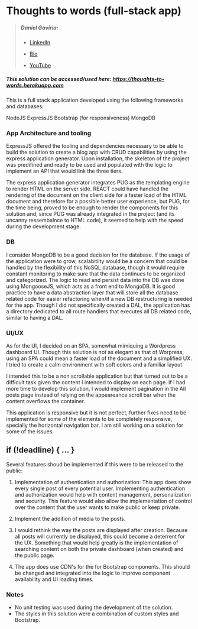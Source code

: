 # Thoughts to words (full-stack app)

> ##### Daniel Gaviria:
> - [LinkedIn](https://www.linkedin.com/in/daniel-gaviria-dev/)
>
> - [Bio](https://www.danielgaviria.net/artist/daniel-gaviria/)
>
> - [YouTube](https://www.youtube.com/@gavirialive)

##### This solution can be accessed/used here: https://thoughts-to-words.herokuapp.com 

This is a full stack application developed using the following frameworks and databases:

NodeJS
ExpressJS
Bootstrap (for responsiveness)
MongoDB

### App Architecture and tooling

ExpressJS offered the tooling and dependencies necessary to be able to build the solution to create a blog app with CRUD capabilities by using the express application generator. Upon installation, the skeleton of the project was predifined and ready to be used and populated with the logic to implement an API that would link the three tiers.

The express application generator integrates PUG as the  templating engine to render HTML on the server side. REACT could have handled the rendering of the document on the client side for a faster load of the HTML document and therefore for a possible better user experience, but PUG, for the time being, proved to be enough to render the components for this solution and, since PUG was already integrated in the project (and its uncanny ressembalnce to HTML code), it seemed to help with the speed during the development stage. 

### DB

I consider MongoDB to be a good decision for the database. If the usage of the application were to grow, scalabitlity would be a concern that could be handled by the flexibility of this NoSQL database, though it would require constant monitoring to make sure that the data continues to be organized and categorized. The logic to read and persist data into the DB was done using MongooseJS, which acts as a front end to MongoDB. It is good practice to have a data abstraction layer that will store all the database related code for easier refactoring when/if a new DB restructuring is needed for the app. Though I did not specifically created a DAL, the application has a directory dedicated to all route handlers that executes all DB related code, similar to having a DAL.

### UI/UX

As for the UI, I decided on an SPA, somewhat mimiquing a Wordpress dashboard UI. Though this solution is not as elegant as that of Worpress, using an SPA could mean a faster load of the document and a simplified UX. I tried to create a calm environment with soft colors and a familiar layout.

I intended this to be a non scrollable application but that turned out to be a difficult task given the content I intended to display on each page. If I had more time to develop this solution, I would implement pagination in the All posts page instead of relying on the appeareance scroll bar when the content overflows the container.

This application is responsive but it is not perfect, further fixes need to be implemented for some of the elements to be completely responsive, specially the horizontal navigation bar. I am still working on a solution for some of the issues.

## if (!deadline) { ... }

Several features shoud be implemented if this were to be released to the public:

1. Implementation of authentication and authorization: This app does show every single post of every potential user. Implementing  authentication and authorization would help with content management, personalization and security. This feature would also allow the implementation of control over the content that the user wants to make public or keep private.  

2. Implement the addition of media to the posts.

3. I would rethink the way the posts are displayed after creation. Because all posts will currently be displayed, this could become a deterrent for the UX. Something that would help greatly is the implementation of searching content on both the private dashboard (when created) and the public page.

4. The app does use CDN's for the for Bootstrap components. This should be changed and integrated into the logic to improve component availability and UI loading times.

### Notes

- No unit testing was used during the development of the solution.
- The styles in this solution were a combination of custom styles and Bootstrap.



